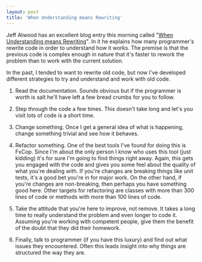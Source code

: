 ```yaml
---
layout: post  
title: 'When Understanding means Rewriting'
---
```

Jeff Atwood has an excellent blog entry this morning called "[When Understanding means Rewriting](http://www.codinghorror.com/blog/archives/000684.html)". In it he explains how many programmer's rewrite code in order to understand how it works. The premise is that the previous code is complex enough in nature that it's faster to rework the problem than to work with the current solution.

In the past, I tended to want to rewrite old code, but now I've developed different strategies to try and understand and work with old code.

1. Read the documentation. Sounds obvious but if the programmer is worth is salt he'll have left a few bread crumbs for you to follow.

2. Step through the code a few times. This doesn't take long and let's you visit lots of code is a short time.

3. Change something. Once I get a general idea of what is happening, change something trivial and see how it behaves. 

4. Refactor something. One of the best tools I've found for doing this is FxCop. Since I'm about the only person I know who uses this tool (just kidding) it's for sure I'm going to find things right away. Again, this gets you engaged with the code and gives you some feel about the quality of what you're dealing with. If you're changes are breaking things like unit tests, it's a good bet you're in for major work. On the other hand, if you're changes are non-breaking, then perhaps you have something good here. Other targets for refactoring are classes with more than 300 lines of code or methods with more than 100 lines of code.

5. Take the attitude that you're here to improve, not remove. It takes a long time to really understand the problem and even longer to code it. Assuming you're working with competent people, give them the benefit of the doubt that they did their homework.

6. Finally, talk to programmer (if you have this luxury) and find out what issues they encountered. Often this leads insight into why things are structured the way they are.
